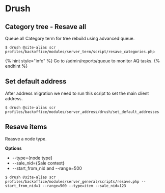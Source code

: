 # Drush

## Category tree - Resave all

Queue all Category term for tree rebuild using advanced queue.

```text
$ drush @site-alias scr profiles/backoffice/modules/server_term/script/resave_categories.php
```

{% hint style="info" %}
Go to /admin/reports/queue to monitor AQ tasks.
{% endhint %}

## Set default address

After address migration we need to run this script to set the main client address.

```text
$ drush @site-alias scr profiles/backoffice/modules/server_address/drush/set_default_addresses.php
```

## Resave items

Reasve a node type.

**Options**
* --type={node type}
* --sale_nid={Sale context}
* --start_from_nid and --range=500 

```text
$ drush @site-alias scr profiles/backoffice/modules/server_general/scripts/resave.php --start_from_nid=1 --range=500 --type=item --sale_nid=123
```

